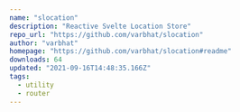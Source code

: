 ```yaml
---
name: "slocation"
description: "Reactive Svelte Location Store"
repo_url: "https://github.com/varbhat/slocation"
author: "varbhat"
homepage: "https://github.com/varbhat/slocation#readme"
downloads: 64
updated: "2021-09-16T14:48:35.166Z"
tags: 
  - utility
  - router
---
```

